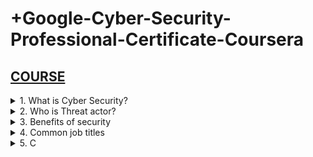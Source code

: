 
# +Google-Cyber-Security-Professional-Certificate-Coursera

## [COURSE](https://www.coursera.org/learn/foundations-of-cybersecurity/lecture/DhI78/welcome-to-the-google-cybersecurity-certificate)

<details>
<summary>1. What is Cyber Security? </summary>

## What is Cyber Security?

- The practice of ensuring Confidentiality, Integrity, and Availability (CIA) of Information by protecting networks, devices, people, and data from unauthorized access or criminal exploitation.

</details>

<details>
<summary>2. Who is Threat actor? </summary>

## Who is Threat actor?

- Any person or group who presents a security risk.

</details>

<details>
<summary>3. Benefits of security </summary>

## Benefits of security

- Protects against external and internal threats
- Meets regulatory compliance
- Maintains and improves business productivity
- Reduces expenses
- Maintains brand trust

</details>

<details>
<summary>4. Common job titles </summary>

## Common job titles
  
- Security analyst or specialist
- Cybersecurity analyst or specialist
- Security operations center (SOC) analyst
- Information security analyst

</details>

<details>
<summary>5. C </summary>

## C
  
```x

```

```x

```

```x

```

```x

```

```x

```

```x

```

```x

```


# #END</details>
